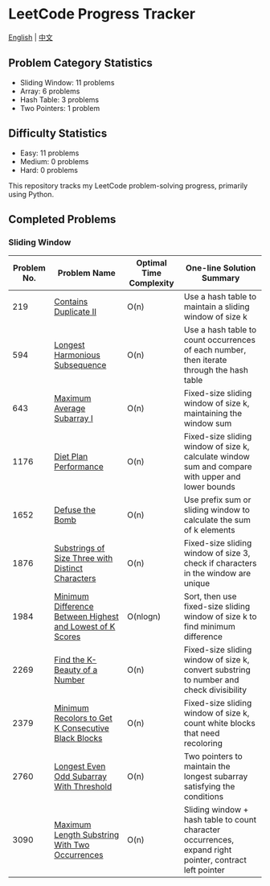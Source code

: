 # LeetCode Progress Tracker

[English](README.md) | [中文](README_chinese.md)

## Problem Category Statistics
- Sliding Window: 11 problems
- Array: 6 problems
- Hash Table: 3 problems
- Two Pointers: 1 problem

## Difficulty Statistics
- Easy: 11 problems
- Medium: 0 problems
- Hard: 0 problems

This repository tracks my LeetCode problem-solving progress, primarily using Python.

## Completed Problems

### Sliding Window

| Problem No. | Problem Name | Optimal Time Complexity | One-line Solution Summary |
|-------------|--------------|-------------------------|---------------------------|
| 219 | [Contains Duplicate II](./SlidingWindow/Python/219.contains-duplicate-ii.py) | O(n) | Use a hash table to maintain a sliding window of size k |
| 594 | [Longest Harmonious Subsequence](./SlidingWindow/Python/594.%20Longest%20Harmonious%20Subsequence.py) | O(n) | Use a hash table to count occurrences of each number, then iterate through the hash table |
| 643 | [Maximum Average Subarray I](./SlidingWindow/Python/643.%20Maximum%20Average%20Subarray%20I.py) | O(n) | Fixed-size sliding window of size k, maintaining the window sum |
| 1176 | [Diet Plan Performance](./SlidingWindow/Python/1176.%20Diet%20Plan%20Performance.py) | O(n) | Fixed-size sliding window of size k, calculate window sum and compare with upper and lower bounds |
| 1652 | [Defuse the Bomb](./SlidingWindow/Python/1652.%20Defuse%20the%20Bomb.py) | O(n) | Use prefix sum or sliding window to calculate the sum of k elements |
| 1876 | [Substrings of Size Three with Distinct Characters](./SlidingWindow/Python/1876.%20Substrings%20of%20Size%20Three%20with%20Distinct%20Characters.py) | O(n) | Fixed-size sliding window of size 3, check if characters in the window are unique |
| 1984 | [Minimum Difference Between Highest and Lowest of K Scores](./SlidingWindow/Python/1984.%20Minimum%20Difference%20Between%20Highest%20and%20Lowest%20of%20K%20Scores.py) | O(nlogn) | Sort, then use fixed-size sliding window of size k to find minimum difference |
| 2269 | [Find the K-Beauty of a Number](./SlidingWindow/Python/2269.%20Find%20the%20K-Beauty%20of%20a%20Number.py) | O(n) | Fixed-size sliding window of size k, convert substring to number and check divisibility |
| 2379 | [Minimum Recolors to Get K Consecutive Black Blocks](./SlidingWindow/Python/2379.%20Minimum%20Recolors%20to%20Get%20K%20Consecutive%20Black%20Blocks.py) | O(n) | Fixed-size sliding window of size k, count white blocks that need recoloring |
| 2760 | [Longest Even Odd Subarray With Threshold](./SlidingWindow/Python/2760.%20Longest%20Even%20Odd%20Subarray%20With%20Threshold.py) | O(n) | Two pointers to maintain the longest subarray satisfying the conditions |
| 3090 | [Maximum Length Substring With Two Occurrences](./SlidingWindow/Python/3090.%20Maximum%20Length%20Substring%20With%20Two%20Occurrences.py) | O(n) | Sliding window + hash table to count character occurrences, expand right pointer, contract left pointer |